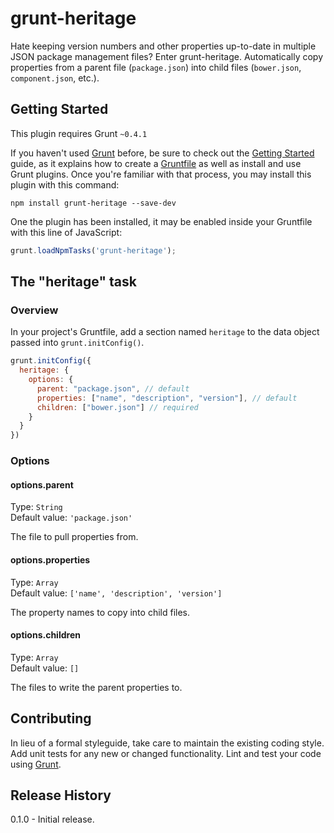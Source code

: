 # grunt-heritage

Hate keeping version numbers and other properties up-to-date in multiple JSON package management files? Enter grunt-heritage. Automatically copy properties from a parent file (`package.json`) into child files (`bower.json`, `component.json`, etc.).

## Getting Started

This plugin requires Grunt `~0.4.1`

If you haven't used [Grunt](http://gruntjs.com/) before, be sure to check out the [Getting Started](http://gruntjs.com/getting-started) guide, as it explains how to create a [Gruntfile](http://gruntjs.com/sample-gruntfile) as well as install and use Grunt plugins. Once you're familiar with that process, you may install this plugin with this command:

```shell
npm install grunt-heritage --save-dev
```

One the plugin has been installed, it may be enabled inside your Gruntfile with this line of JavaScript:

```js
grunt.loadNpmTasks('grunt-heritage');
```

## The "heritage" task

### Overview
In your project's Gruntfile, add a section named `heritage` to the data object passed into `grunt.initConfig()`.

```js
grunt.initConfig({
  heritage: {
    options: {
      parent: "package.json", // default
      properties: ["name", "description", "version"], // default
      children: ["bower.json"] // required
    }
  }
})
```

### Options

#### options.parent
Type: `String`  
Default value: `'package.json'`

The file to pull properties from.

#### options.properties
Type: `Array`  
Default value: `['name', 'description', 'version']`

The property names to copy into child files.

#### options.children
Type: `Array`  
Default value: `[]`

The files to write the parent properties to.

## Contributing
In lieu of a formal styleguide, take care to maintain the existing coding style. Add unit tests for any new or changed functionality. Lint and test your code using [Grunt](http://gruntjs.com/).

## Release History

0.1.0 - Initial release.
